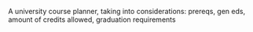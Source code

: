 A university course planner, taking into considerations: prereqs, gen eds, amount of credits allowed, graduation requirements
